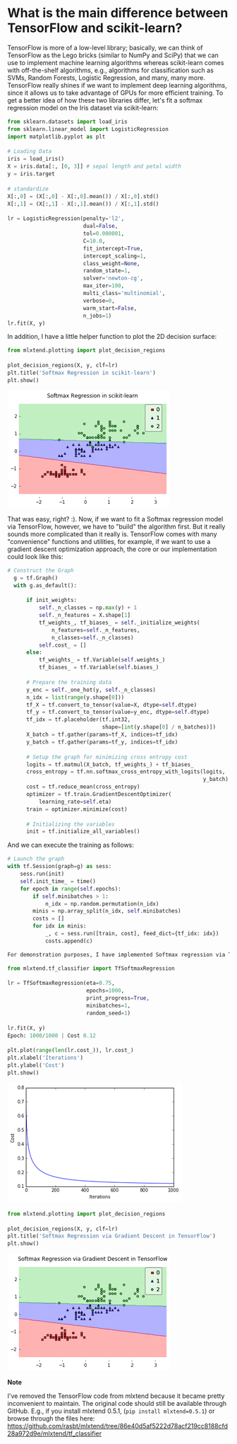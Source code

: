 # What is the main difference between TensorFlow and scikit-learn?

TensorFlow is more of a low-level library; basically, we can think of TensorFlow as the Lego bricks (similar to NumPy and SciPy) that we can use to implement machine learning algorithms whereas scikit-learn comes with off-the-shelf algorithms, e.g., algorithms for classification such as SVMs, Random Forests, Logistic Regression, and many, many more. TensorFlow really shines if we want to implement deep learning algorithms, since it allows us to take advantage of GPUs for more efficient training.
To get a better idea of how these two libraries differ, let's fit a softmax regression model on the Iris dataset via scikit-learn:

```python
from sklearn.datasets import load_iris
from sklearn.linear_model import LogisticRegression
import matplotlib.pyplot as plt

# Loading Data
iris = load_iris()
X = iris.data[:, [0, 3]] # sepal length and petal width
y = iris.target

# standardize
X[:,0] = (X[:,0] - X[:,0].mean()) / X[:,0].std()
X[:,1] = (X[:,1] - X[:,1].mean()) / X[:,1].std()

lr = LogisticRegression(penalty='l2',
                        dual=False,
                        tol=0.000001,
                        C=10.0,
                        fit_intercept=True,
                        intercept_scaling=1,
                        class_weight=None,
                        random_state=1,
                        solver='newton-cg',
                        max_iter=100,
                        multi_class='multinomial',
                        verbose=0,
                        warm_start=False,
                        n_jobs=1)
lr.fit(X, y)
```

In addition, I have a little helper function to plot the 2D decision surface:

```python
from mlxtend.plotting import plot_decision_regions

plot_decision_regions(X, y, clf=lr)
plt.title('Softmax Regression in scikit-learn')
plt.show()
```

![](./tensorflow-vs-scikitlearn/scikit-softmax.png)

That was easy, right? :). Now, if we want to fit a Softmax regression model via TensorFlow, however, we have to "build" the algorithm first. But it really sounds more complicated than it really is.
TensorFlow comes with many "convenience" functions and utilities, for example, if we want to use a gradient descent optimization approach, the core or our implementation could look like this:

```python
# Construct the Graph
  g = tf.Graph()
  with g.as_default():

      if init_weights:
          self._n_classes = np.max(y) + 1
          self._n_features = X.shape[1]
          tf_weights_, tf_biases_ = self._initialize_weights(
              n_features=self._n_features,
              n_classes=self._n_classes)
          self.cost_ = []
      else:
          tf_weights_ = tf.Variable(self.weights_)
          tf_biases_ = tf.Variable(self.biases_)

      # Prepare the training data
      y_enc = self._one_hot(y, self._n_classes)
      n_idx = list(range(y.shape[0]))
      tf_X = tf.convert_to_tensor(value=X, dtype=self.dtype)
      tf_y = tf.convert_to_tensor(value=y_enc, dtype=self.dtype)
      tf_idx = tf.placeholder(tf.int32,
                              shape=[int(y.shape[0] / n_batches)])
      X_batch = tf.gather(params=tf_X, indices=tf_idx)
      y_batch = tf.gather(params=tf_y, indices=tf_idx)

      # Setup the graph for minimizing cross entropy cost
      logits = tf.matmul(X_batch, tf_weights_) + tf_biases_
      cross_entropy = tf.nn.softmax_cross_entropy_with_logits(logits,
                                                              y_batch)
      cost = tf.reduce_mean(cross_entropy)
      optimizer = tf.train.GradientDescentOptimizer(
          learning_rate=self.eta)
      train = optimizer.minimize(cost)

      # Initializing the variables
      init = tf.initialize_all_variables()
```

And we can execute the training as follows:

```python
# Launch the graph
with tf.Session(graph=g) as sess:
    sess.run(init)
    self.init_time_ = time()
    for epoch in range(self.epochs):
        if self.minibatches > 1:
            n_idx = np.random.permutation(n_idx)
        minis = np.array_split(n_idx, self.minibatches)
        costs = []
        for idx in minis:
            _, c = sess.run([train, cost], feed_dict={tf_idx: idx})
            costs.append(c)
```

```python
For demonstration purposes, I have implemented Softmax regression via TensorFlow in an object oriented style that is somewhat similar to scikit-learn's implementation. The complete code example can be found here if you are interested: [mlxtend/tf_classifier/TfSoftmax](https://github.com/rasbt/mlxtend/blob/master/mlxtend/tf_classifier/tf_softmax.py).
```

```python
from mlxtend.tf_classifier import TfSoftmaxRegression

lr = TfSoftmaxRegression(eta=0.75,
                         epochs=1000,
                         print_progress=True,
                         minibatches=1,
                         random_seed=1)

lr.fit(X, y)
Epoch: 1000/1000 | Cost 0.12

plt.plot(range(len(lr.cost_)), lr.cost_)
plt.xlabel('Iterations')
plt.ylabel('Cost')
plt.show()
```

![](./tensorflow-vs-scikitlearn/tf_cost.png)


```python
from mlxtend.plotting import plot_decision_regions

plot_decision_regions(X, y, clf=lr)
plt.title('Softmax Regression via Gradient Descent in TensorFlow')
plt.show()
```

![](./tensorflow-vs-scikitlearn/tf_softmax.png)

**Note**

I've removed the TensorFlow code from mlxtend because it became pretty inconvenient to maintain. The original code should still be available through GitHub. E.g., if you install mlxtend 0.5.1, (`pip install mlxtend=0.5.1`) or browse through the files here: https://github.com/rasbt/mlxtend/tree/86e40d5af5222d78acf219cc8188cfd28a972d9e/mlxtend/tf_classifier
